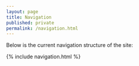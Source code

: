 ```yaml
---
layout: page
title: Navigation
published: private
permalink: /navigation.html
---
```


<style>
ul {
  list-style-type: none;
  margin: 0;
  padding: 0;
}
</style>

<p>Below is the current navigation structure of the site:</p>

<div class="rendered-navigation">
<ul>
  {% include navigation.html %}
</ul>
</div>